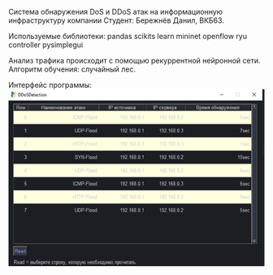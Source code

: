 Система обнаружения DoS и DDoS атак на информационную инфраструктуру компании
Студент: Бережнёв Данил, ВКБ63.

Используемые библиотеки:
pandas
scikits learn
mininet
openflow
ryu controller
pysimplegui


Анализ трафика происходит с помощью рекуррентной нейронной сети.
Алгоритм обучения: случайный лес.

Интерфейс программы:
![Image alt](https://github.com/iambereg/ddosvkr/raw/ddosvkr/123.png)

